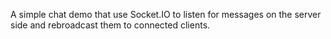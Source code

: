 A simple chat demo that use Socket.IO to listen for messages on the server side and rebroadcast them to connected clients.
